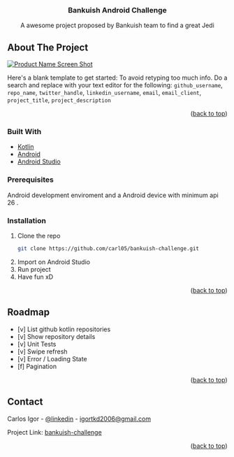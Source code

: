 <div id="top"></div>




<!-- PROJECT LOGO -->
<br />
<div align="center">

<h3 align="center">Bankuish Android Challenge</h3>

  <p align="center">
    A awesome project proposed by Bankuish team to find a great Jedi
  </p>
</div>



<!-- ABOUT THE PROJECT -->
## About The Project

[![Product Name Screen Shot][product-screenshot]](https://example.com)

Here's a blank template to get started: To avoid retyping too much info. Do a search and replace with your text editor for the following: `github_username`, `repo_name`, `twitter_handle`, `linkedin_username`, `email`, `email_client`, `project_title`, `project_description`

<p align="right">(<a href="#top">back to top</a>)</p>



### Built With

* [Kotlin](https://nextjs.org/)
* [Android](https://reactjs.org/)
* [Android Studio](https://vuejs.org/)



### Prerequisites

Android development enviroment and a Android device with minimum api 26 .

### Installation

1. Clone the repo
   ```sh
   git clone https://github.com/carl05/bankuish-challenge.git
   ```
2. Import on Android Studio
3. Run project
4. Have fun xD

<p align="right">(<a href="#top">back to top</a>)</p>


<!-- ROADMAP -->
## Roadmap

- [v] List github kotlin repositories
- [v] Show repository details
- [v] Unit Tests
- [v] Swipe refresh
- [v] Error / Loading State
- [f] Pagination


<p align="right">(<a href="#top">back to top</a>)</p>



<!-- CONTACT -->
## Contact

Carlos Igor - [@linkedin](https://www.linkedin.com/in/carlos-igor-leite-c-da-silva-0948a652/) - igortkd2006@gmail.com

Project Link: [bankuish-challenge](https://github.com/carl05/bankuish-challenge)

<p align="right">(<a href="#top">back to top</a>)</p>

<!-- MARKDOWN LINKS & IMAGES -->
<!-- https://www.markdownguide.org/basic-syntax/#reference-style-links -->
[contributors-shield]: https://img.shields.io/github/contributors/github_username/repo_name.svg?style=for-the-badge
[contributors-url]: https://github.com/github_username/repo_name/graphs/contributors
[forks-shield]: https://img.shields.io/github/forks/github_username/repo_name.svg?style=for-the-badge
[forks-url]: https://github.com/github_username/repo_name/network/members
[stars-shield]: https://img.shields.io/github/stars/github_username/repo_name.svg?style=for-the-badge
[stars-url]: https://github.com/github_username/repo_name/stargazers
[issues-shield]: https://img.shields.io/github/issues/github_username/repo_name.svg?style=for-the-badge
[issues-url]: https://github.com/github_username/repo_name/issues
[license-shield]: https://img.shields.io/github/license/github_username/repo_name.svg?style=for-the-badge
[license-url]: https://github.com/github_username/repo_name/blob/master/LICENSE.txt
[linkedin-shield]: https://img.shields.io/badge/-LinkedIn-black.svg?style=for-the-badge&logo=linkedin&colorB=555
[linkedin-url]: https://linkedin.com/in/linkedin_username
[product-screenshot]: images/screenshot.png